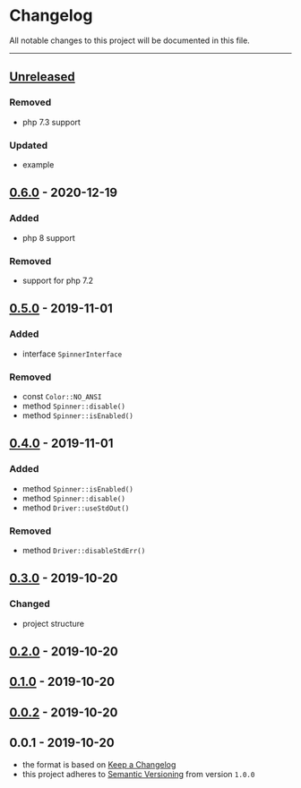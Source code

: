 # Changelog
All notable changes to this project will be documented in this file.

---

<a name="unreleased"></a>
## [Unreleased]

### Removed
- php 7.3 support

### Updated
- example


<a name="0.6.0"></a>
## [0.6.0] - 2020-12-19
### Added
- php 8 support

### Removed
- support for php 7.2


<a name="0.5.0"></a>
## [0.5.0] - 2019-11-01
### Added
- interface `SpinnerInterface`

### Removed
- const `Color::NO_ANSI`
-  method `Spinner::disable()`
-  method `Spinner::isEnabled()`


<a name="0.4.0"></a>
## [0.4.0] - 2019-11-01
### Added
- method `Spinner::isEnabled()`
- method `Spinner::disable()`
- method `Driver::useStdOut()`

### Removed
- method `Driver::disableStdErr()`


<a name="0.3.0"></a>
## [0.3.0] - 2019-10-20
### Changed
- project structure


<a name="0.2.0"></a>
## [0.2.0] - 2019-10-20

<a name="0.1.0"></a>
## [0.1.0] - 2019-10-20

<a name="0.0.2"></a>
## [0.0.2] - 2019-10-20

<a name="0.0.1"></a>
## 0.0.1 - 2019-10-20

[Unreleased]: https://github.com/alecrabbit/php-cli-snake/compare/0.6.0...HEAD
[0.6.0]: https://github.com/alecrabbit/php-cli-snake/compare/0.5.0...0.6.0
[0.5.0]: https://github.com/alecrabbit/php-cli-snake/compare/0.4.0...0.5.0
[0.4.0]: https://github.com/alecrabbit/php-cli-snake/compare/0.3.0...0.4.0
[0.3.0]: https://github.com/alecrabbit/php-cli-snake/compare/0.2.0...0.3.0
[0.2.0]: https://github.com/alecrabbit/php-cli-snake/compare/0.1.0...0.2.0
[0.1.0]: https://github.com/alecrabbit/php-cli-snake/compare/0.0.2...0.1.0
[0.0.2]: https://github.com/alecrabbit/php-cli-snake/compare/0.0.1...0.0.2
- the format is based on [Keep a Changelog](https://keepachangelog.com/en/1.0.0/)
- this project adheres to [Semantic Versioning](https://semver.org/spec/v2.0.0.html) from version `1.0.0`
